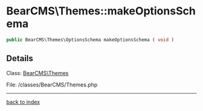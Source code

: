 # BearCMS\Themes::makeOptionsSchema

```php
public BearCMS\Themes\OptionsSchema makeOptionsSchema ( void )
```

## Details

Class: [BearCMS\Themes](bearcms.themes.class.md)

File: /classes/BearCMS/Themes.php

---

[back to index](index.md)

